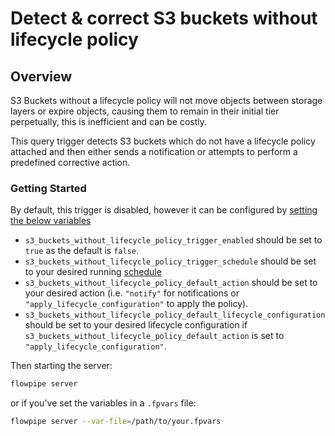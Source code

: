 # Detect & correct S3 buckets without lifecycle policy

## Overview

S3 Buckets without a lifecycle policy will not move objects between storage layers or expire objects, causing them to remain in their initial tier perpetually, this is inefficient and can be costly.

This query trigger detects S3 buckets which do not have a lifecycle policy attached and then either sends a notification or attempts to perform a predefined corrective action.

### Getting Started

By default, this trigger is disabled, however it can be configured by [setting the below variables](https://flowpipe.io/docs/build/mod-variables#passing-input-variables)
- `s3_buckets_without_lifecycle_policy_trigger_enabled` should be set to `true` as the default is `false`.
- `s3_buckets_without_lifecycle_policy_trigger_schedule` should be set to your desired running [schedule](https://flowpipe.io/docs/flowpipe-hcl/trigger/schedule#more-examples)
- `s3_buckets_without_lifecycle_policy_default_action` should be set to your desired action (i.e. `"notify"` for notifications or `"apply_lifecycle_configuration"` to apply the policy).
- `s3_buckets_without_lifecycle_policy_default_lifecycle_configuration` should be set to your desired lifecycle configuration if `s3_buckets_without_lifecycle_policy_default_action` is set to `"apply_lifecycle_configuration"`.

Then starting the server:
```sh
flowpipe server
```

or if you've set the variables in a `.fpvars` file:
```sh
flowpipe server --var-file=/path/to/your.fpvars
```
<!-- TODO: Determine if we need to elaborate on the flowpipe.db caching difference vs pipeline approach -->
